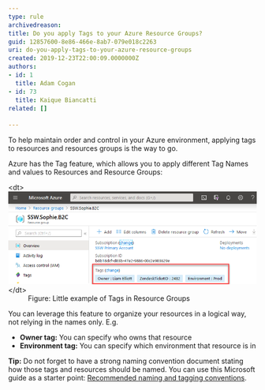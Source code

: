 ```yaml
---
type: rule
archivedreason: 
title: Do you apply Tags to your Azure Resource Groups?
guid: 12857600-8e86-466e-8ab7-079e018c2263
uri: do-you-apply-tags-to-your-azure-resource-groups
created: 2019-12-23T22:00:09.0000000Z
authors:
- id: 1
  title: Adam Cogan
- id: 73
  title: Kaique Biancatti
related: []

---
```


To help maintain order and control in your Azure environment, applying tags to resources and resources groups is the way to go.

Azure has the Tag feature, which allows you to apply different Tag Names and values to Resources and Resource Groups:

<!--endintro-->
<dl class="image">&lt;dt&gt;<img src="tags-in-resources-group.png" alt="tags-in-resources-group.png" style="width:750px;">&lt;/dt&gt;<dd>Figure: Little example of Tags in Resource Groups</dd></dl>
You can leverage this feature to organize your resources in a logical way, not relying in the names only. E.g.

* **Owner tag:** You can specify who owns that resource
* **Environment tag:** You can specify which environment that resource is in


**Tip:** Do not forget to have a strong naming convention document stating how those tags and resources should be named. You can use this Microsoft guide as a starter point:     [Recommended naming and tagging conventions](https://docs.microsoft.com/en-us/azure/cloud-adoption-framework/ready/azure-best-practices/naming-and-tagging).

